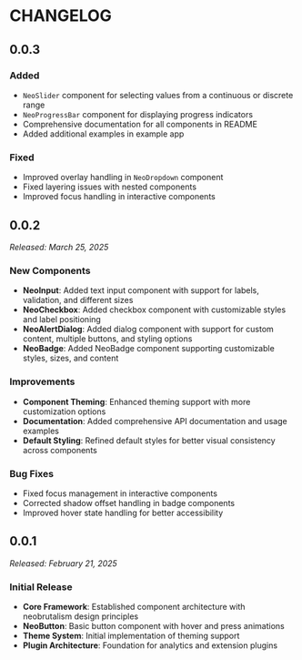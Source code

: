# CHANGELOG

## 0.0.3

### Added
- `NeoSlider` component for selecting values from a continuous or discrete range
- `NeoProgressBar` component for displaying progress indicators
- Comprehensive documentation for all components in README
- Added additional examples in example app

### Fixed
- Improved overlay handling in `NeoDropdown` component
- Fixed layering issues with nested components
- Improved focus handling in interactive components

## 0.0.2

*Released: March 25, 2025*

### New Components
- **NeoInput**: Added text input component with support for labels, validation, and different sizes
- **NeoCheckbox**: Added checkbox component with customizable styles and label positioning
- **NeoAlertDialog**: Added dialog component with support for custom content, multiple buttons, and styling options
- **NeoBadge**: Added NeoBadge component supporting customizable styles, sizes, and content

### Improvements
- **Component Theming**: Enhanced theming support with more customization options
- **Documentation**: Added comprehensive API documentation and usage examples
- **Default Styling**: Refined default styles for better visual consistency across components

### Bug Fixes
- Fixed focus management in interactive components
- Corrected shadow offset handling in badge components
- Improved hover state handling for better accessibility

## 0.0.1

*Released: February 21, 2025*

### Initial Release
- **Core Framework**: Established component architecture with neobrutalism design principles
- **NeoButton**: Basic button component with hover and press animations
- **Theme System**: Initial implementation of theming support
- **Plugin Architecture**: Foundation for analytics and extension plugins